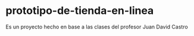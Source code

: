 # prototipo-de-tienda-en-linea
Es un proyecto hecho en base a las clases del profesor Juan David Castro
